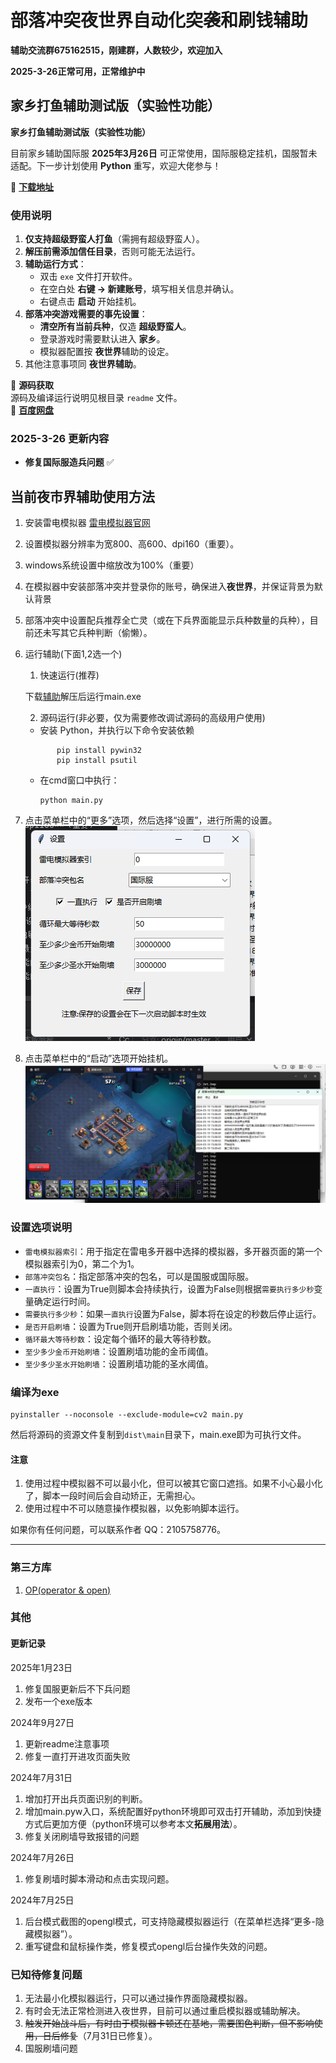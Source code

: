 # 部落冲突夜世界自动化突袭和刷钱辅助
**辅助交流群675162515，刚建群，人数较少，欢迎加入**

**2025-3-26正常可用，正常维护中**
  
## 家乡打鱼辅助测试版（实验性功能）


**家乡打鱼辅助测试版（实验性功能）**  


目前家乡辅助国际服 **2025年3月26日** 可正常使用，国际服稳定挂机，国服暂未适配。下一步计划使用 **Python** 重写，欢迎大佬参与！  

🔗 **[下载地址](https://qilishidai.lanzoub.com/irucS2royyxa)**  

### 使用说明  
1. **仅支持超级野蛮人打鱼**（需拥有超级野蛮人）。  
2. **解压前需添加信任目录**，否则可能无法运行。  
3. **辅助运行方式**：  
   - 双击 `exe` 文件打开软件。  
   - 在空白处 **右键 -> 新建账号**，填写相关信息并确认。  
   - 右键点击 **启动** 开始挂机。  
4. **部落冲突游戏需要的事先设置**：  
   - **清空所有当前兵种**，仅造 **超级野蛮人**。  
   - 登录游戏时需要默认进入 **家乡**。  
   - 模拟器配置按 **夜世界**辅助的设定。  
5. 其他注意事项同 **夜世界辅助**。  

📌 **源码获取**  
源码及编译运行说明见根目录 `readme` 文件。  
🔗 **[百度网盘](https://pan.baidu.com/s/1ePeLAjJr30p60VAZ0PnuIw?pwd=w867)**  

### **2025-3-26 更新内容**  
- **修复国际服造兵问题** ✅



## 当前夜市界辅助使用方法
  

1. 安装雷电模拟器 [雷电模拟器官网](https://www.ldmnq.com/)
2. 设置模拟器分辨率为宽800、高600、dpi160（重要）。
3. windows系统设置中缩放改为100%（重要）
4. 在模拟器中安装部落冲突并登录你的账号，确保进入**夜世界**，并保证背景为默认背景
5. 部落冲突中设置配兵推荐全亡灵（或在下兵界面能显示兵种数量的兵种），目前还未写其它兵种判断（偷懒）。

6. 运行辅助(下面1,2选一个)
   1. 快速运行(推荐)
   
   下载[辅助](https://github.com/qilishidai/ClashOfClansResourceRaid/releases/tag/v2.0.6)解压后运行main.exe

   2. 源码运行(非必要，仅为需要修改调试源码的高级用户使用)

   - 安装 Python，并执行以下命令安装依赖
   ```shell
          pip install pywin32
          pip install psutil
   ```
   - 在cmd窗口中执行：
      ```shell
      python main.py   
      ```


7. 点击菜单栏中的“更多”选项，然后选择“设置”，进行所需的设置。![设置界面](img/设置界面.png)
8. 点击菜单栏中的“启动”选项开始挂机。![运行界面](img/运行界面.png)

### 设置选项说明
- `雷电模拟器索引`：用于指定在雷电多开器中选择的模拟器，多开器页面的第一个模拟器索引为0，第二个为1。
- `部落冲突包名`：指定部落冲突的包名，可以是国服或国际服。
- `一直执行`：设置为True则脚本会持续执行，设置为False则根据`需要执行多少秒`变量确定运行时间。
- `需要执行多少秒`：如果`一直执行`设置为False，脚本将在设定的秒数后停止运行。
- `是否开启刷墙`：设置为True则开启刷墙功能，否则关闭。
- `循环最大等待秒数`：设定每个循环的最大等待秒数。
- `至少多少金币开始刷墙`：设置刷墙功能的金币阈值。
- `至少多少圣水开始刷墙`：设置刷墙功能的圣水阈值。

### 编译为exe
```shell
pyinstaller --noconsole --exclude-module=cv2 main.py
```
然后将源码的资源文件复制到`dist\main`目录下，main.exe即为可执行文件。

#### 注意
1. 使用过程中模拟器不可以最小化，但可以被其它窗口遮挡。如果不小心最小化了，脚本一段时间后会自动矫正，无需担心。
2. 使用过程中不可以随意操作模拟器，以免影响脚本运行。


如果你有任何问题，可以联系作者 QQ：2105758776。

---


### 第三方库
1. [OP(operator & open)](https://github.com/WallBreaker2/op)

### 其他

#### 更新记录
2025年1月23日
1. 修复国服更新后不下兵问题
2. 发布一个exe版本

2024年9月27日
1. 更新readme注意事项
2. 修复一直打开进攻页面失败

2024年7月31日
1. 增加打开出兵页面识别的判断。
2. 增加main.pyw入口，系统配置好python环境即可双击打开辅助，添加到快捷方式后更加方便（python环境可以参考本文**拓展用法**）。
3. 修复关闭刷墙导致报错的问题

2024年7月26日
1. 修复刷墙时脚本滑动和点击实现问题。

2024年7月25日
1. 后台模式截图的opengl模式，可支持隐藏模拟器运行（在菜单栏选择“更多-隐藏模拟器”）。
2. 重写键盘和鼠标操作类，修复模式opengl后台操作失效的问题。

### 已知待修复问题
1. 无法最小化模拟器运行，只可以通过操作界面隐藏模拟器。
2. 有时会无法正常检测进入夜世界，目前可以通过重启模拟器或辅助解决。
3. ~~触发开始战斗后，有时由于模拟器卡顿还在基地，需要图色判断，但不影响使用，日后修复~~（7月31日已修复）。
4. 国服刷墙问题
